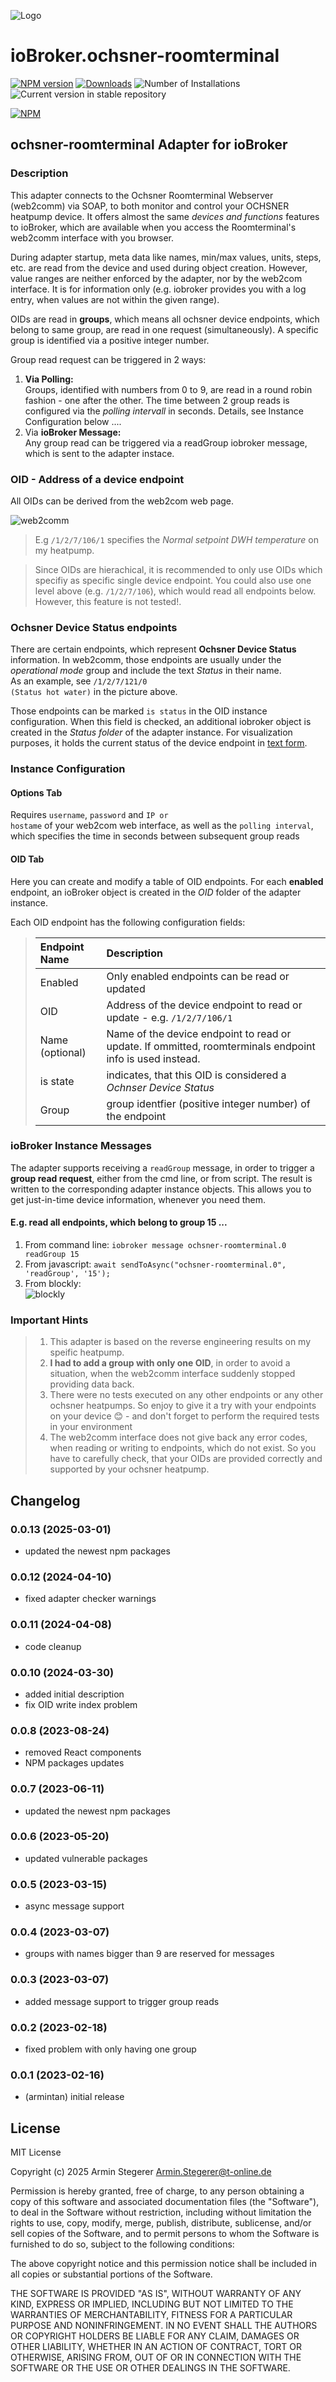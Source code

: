 ![Logo](admin/ochsner-logo.svg)

# ioBroker.ochsner-roomterminal

[![NPM version](https://img.shields.io/npm/v/iobroker.ochsner-roomterminal.svg)](https://www.npmjs.com/package/iobroker.ochsner-roomterminal)
[![Downloads](https://img.shields.io/npm/dm/iobroker.ochsner-roomterminal.svg)](https://www.npmjs.com/package/iobroker.ochsner-roomterminal)
![Number of Installations](https://iobroker.live/badges/ochsner-roomterminal-installed.svg)
![Current version in stable repository](https://iobroker.live/badges/ochsner-roomterminal-stable.svg)

[![NPM](https://nodei.co/npm/iobroker.ochsner_roomterminal.png?downloads=true)](https://nodei.co/npm/iobroker.ochsner-roomterminal/)

## ochsner-roomterminal Adapter for ioBroker

### Description

This adapter connects to the Ochsner Roomterminal Webserver (web2comm) via SOAP, to both monitor and control your OCHSNER heatpump device.
It offers almost the same _devices and functions_ features to ioBroker, which are available when you access the Roomterminal's web2comm interface with you browser.

During adapter startup, meta data like names, min/max values, units, steps, etc. are read from the device and used during object creation. However, value ranges are neither enforced by the adapter, nor by the web2com interface. It is for information only (e.g. iobroker provides you with a log entry, when values are not within the given range).

OIDs are read in **groups**, which means all ochsner device endpoints, which belong to same group, are read in one request (simultaneously). A specific group is identified via a positive integer number.

Group read request can be triggered in 2 ways:

1. **Via Polling:** <br>
   Groups, identified with numbers from 0 to 9, are read in a round robin fashion - one after the other. The time between 2 group reads is configured via the _polling intervall_ in seconds. Details, see Instance Configuration below ....
2. Via **ioBroker Message:**<br>
   Any group read can be triggered via a readGroup iobroker message, which is sent to the adapter instace.

### OID - Address of a device endpoint

All OIDs can be derived from the web2com web page.

![web2comm](admin/web2comm.png)

> E.g <code>/1/2/7/106/1</code> specifies the _Normal setpoint DWH temperature_ on my heatpump.

> Since OIDs are hierachical, it is recommended to only use OIDs which specifiy as specific single device endpoint. You could also use one level above (e.g. <code>/1/2/7/106</code>), which would read all endpoints below.<br> However, this feature is not tested!.

### Ochsner Device Status endpoints

There are certain endpoints, which represent **Ochsner Device Status** information. In web2comm, those endpoints are usually under the _operational mode_ group and include the text _Status_ in their name.<br>
As an example, see <code>/1/2/7/121/0 (Status hot water)</code> in the picture above.

Those endpoints can be marked <code>is status</code> in the OID instance configuration.
When this field is checked, an additional iobroker object is created in the _Status folder_ of the adapter instance. For visualization purposes, it holds the current status of the device endpoint in <u>text form</u>.

### Instance Configuration

#### Options Tab

Requires <code>username</code>, <code>password</code> and <code>IP or hostame</code> of your web2com web interface,
as well as the <code>polling interval</code>, which specifies the time in seconds between subsequent group reads

#### OID Tab

Here you can create and modify a table of OID endpoints. For each **enabled** endpoint, an ioBroker object is created in the _OID_ folder of the adapter instance.

Each OID endpoint has the following configuration fields:

> | Endpoint Name   | Description                                                                                              |
> | :-------------- | :------------------------------------------------------------------------------------------------------- |
> | Enabled         | Only enabled endpoints can be read or updated                                                            |
> | OID             | Address of the device endpoint to read or update - e.g. <code>/1/2/7/106/1</code>                        |
> | Name (optional) | Name of the device endpoint to read or update. If ommitted, roomterminals endpoint info is used instead. |
> | is state        | indicates, that this OID is considered a _Ochnser Device Status_                                         |
> | Group           | group identfier (positive integer number) of the endpoint                                                |

### ioBroker Instance Messages

The adapter supports receiving a <code>readGroup</code> message, in order to trigger a **group read request**, either from the cmd line, or from script. The result is written to the corresponding adapter instance objects.
This allows you to get just-in-time device information, whenever you need them.

#### E.g. read all endpoints, which belong to group 15 ...

1. From command line: `iobroker message ochsner-roomterminal.0 readGroup 15`<br>
2. From javascript: `await sendToAsync("ochsner-roomterminal.0", 'readGroup', '15');`
3. From blockly: <br>![blockly](admin/blockly.png)

### Important Hints

> 1.  This adapter is based on the reverse engineering results on my speific heatpump.
> 2.  **I had to add a group with only one OID**, in order to avoid a situation, when the web2comm interface suddenly stopped providing data back.
> 3.  There were no tests executed on any other endpoints or any other ochsner heatpumps. So enjoy to give it a try with your endpoints on your device :blush: - and don't forget to perform the required tests in your environment
> 4.  The web2comm interface does not give back any error codes, when reading or writing to endpoints, which do not exist.
>     So you have to carefully check, that your OIDs are provided correctly and supported by your ochsner heatpump.

## Changelog

<!--
	Placeholder for the next version (at the beginning of the line):
	### **WORK IN PROGRESS**
-->
### 0.0.13 (2025-03-01)

- updated the newest npm packages

### 0.0.12 (2024-04-10)

- fixed adapter checker warnings

### 0.0.11 (2024-04-08)

- code cleanup

### 0.0.10 (2024-03-30)

- added initial description
- fix OID write index problem

### 0.0.8 (2023-08-24)

- removed React components
- NPM packages updates

### 0.0.7 (2023-06-11)

- updated the newest npm packages

### 0.0.6 (2023-05-20)

- updated vulnerable packages

### 0.0.5 (2023-03-15)

- async message support

### 0.0.4 (2023-03-07)

- groups with names bigger than 9 are reserved for messages

### 0.0.3 (2023-03-07)

- added message support to trigger group reads

### 0.0.2 (2023-02-18)

- fixed problem with only having one group

### 0.0.1 (2023-02-16)

- (armintan) initial release

## License

MIT License

Copyright (c) 2025 Armin Stegerer <Armin.Stegerer@t-online.de>

Permission is hereby granted, free of charge, to any person obtaining a copy
of this software and associated documentation files (the "Software"), to deal
in the Software without restriction, including without limitation the rights
to use, copy, modify, merge, publish, distribute, sublicense, and/or sell
copies of the Software, and to permit persons to whom the Software is
furnished to do so, subject to the following conditions:

The above copyright notice and this permission notice shall be included in all
copies or substantial portions of the Software.

THE SOFTWARE IS PROVIDED "AS IS", WITHOUT WARRANTY OF ANY KIND, EXPRESS OR
IMPLIED, INCLUDING BUT NOT LIMITED TO THE WARRANTIES OF MERCHANTABILITY,
FITNESS FOR A PARTICULAR PURPOSE AND NONINFRINGEMENT. IN NO EVENT SHALL THE
AUTHORS OR COPYRIGHT HOLDERS BE LIABLE FOR ANY CLAIM, DAMAGES OR OTHER
LIABILITY, WHETHER IN AN ACTION OF CONTRACT, TORT OR OTHERWISE, ARISING FROM,
OUT OF OR IN CONNECTION WITH THE SOFTWARE OR THE USE OR OTHER DEALINGS IN THE
SOFTWARE.
